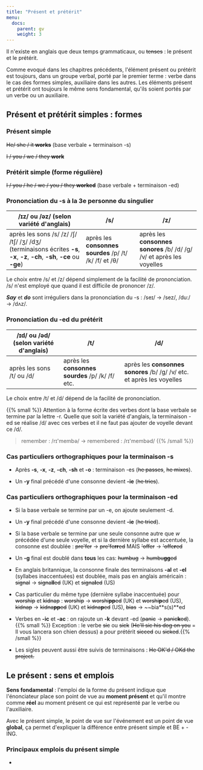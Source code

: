```yaml
---
title: "Présent et prétérit"
menu:
  docs:
    parent: gv
    weight: 3
---
```


Il n'existe en anglais que deux temps grammaticaux, ou ~~tenses~~ : le présent et le prétérit.

Comme evoqué dans les chapitres précédents, l'élément présent ou prétérit est toujours, dans un groupe verbal, porté par le premier terme : verbe dans le cas des formes simples, auxiliaire dans les autres. Les éléments présent et prétérit ont toujours le même sens fondamental, qu'ils soient portés par un verbe ou un auxiliaire.

## Présent et prétérit simples : formes

### Présent simple

~~He/ she / it **works**~~ (base verbale + terminaison -s)

~~I / you / we / they **work**~~

### Prétérit simple (forme régulière)

~~I / you / he / we / you / they **worked**~~ (base verbale + terminaison -ed)

### Prononciation du -s à la 3e personne du singulier

/ɪz/ ou /əz/ (selon variété d'anglais) |     /s/      |       /z/ 
------------------------------------ | ------------ | ---------------- 
après les sons /s/ /z/ /ʃ/ /tʃ/ /ʒ/ /dʒ/ (terminaisons écrites **-s**, **-x**, **-z**, **-ch**, **-sh**, **-ce** ou **-ge**) | après les **consonnes sourdes** /p/ /t/ /k/ /f/ et /θ/ | après les **consonnes sonores** /b/ /d/ /g/ /v/ et après les voyelles

Le choix entre /s/ et /z/ dépend simplement de la facilité de prononciation. /s/ n'est employé que quand il est difficile de prononcer /z/.

***Say*** et ***do*** sont irréguliers dans la prononciation du -s : /seɪ/ → /sez/, /du:/ → /dʌz/.

### Prononciation du -ed du prétérit

/ɪd/ ou /əd/ (selon variété d'anglais) |    /t/     |       /d/
-------------------------------------- | ---------- | ----------------
après les sons /t/ ou /d/ | après les **consonnes sourdes** /p/ /k/ /f/ etc. | après les **consonnes sonores** /b/ /g/ /v/ etc. et après les voyelles

Le choix entre /t/ et /d/ dépend de la facilité de prononciation.

{{% small %}} Attention à la forme écrite des verbes dont la base verbale se termine par la lettre -r. Quelle que soit la variété d'anglais, la terminaison -ed se réalise /d/ avec ces verbes et il ne faut pas ajouter de voyelle devant ce /d/.

> remember : /rɪ'membə/ → remembered : /rɪ'membəd/ {{% /small %}}

### Cas particuliers orthographiques pour la terminaison -s

- Après **-s**, **-x**, **-z**, **-ch**, **-sh** et **-o** : terminaison -es (~~he passes~~, ~~he mixes~~).

- Un **-y** final précédé d'une consonne devient **-ie** (~~he tries~~).

### Cas particuliers orthographiques pour la terminaison -ed

- Si la base verbale se termine par un -e, on ajoute seulement -d.

- Un **-y** final précédé d'une consonne devient **-ie** (~~he tried~~).

- Si la base verbale se termine par une seule consonne autre que *w* précédée d'une seule voyelle, et si la dernière syllabe est accentuée, la consonne est doublée : ~~pre'fer~~ → ~~pre'fe**rr**ed~~ MAIS ~~'offer~~ → ~~'offe**r**ed~~

- Un **-g** final est doublé dans **tous** les cas: ~~humbug~~ → ~~humbu**gg**ed~~

- En anglais britannique, la consonne finale des terminaisons **-al** et **-el** (syllabes inaccentuées) est doublée, mais pas en anglais américain : ~~signal~~ → ~~signa**ll**ed~~ (UK) et ~~signa**l**ed~~ (US)

- Cas particulier du même type (dernière syllabe inaccentuée) pour ~~worship~~ et ~~kidnap~~ : ~~worship~~ → ~~worshi**pp**ed~~ (UK) et ~~worshi**p**ed~~ (US), ~~kidnap~~ → ~~kidna**pp**ed~~ (UK) et ~~kidna**p**ed~~ (US), ~~bias~~ → ~~bia**s(s)**ed

- Verbes en **-ic** et **-ac** : on rajoute un **-k** devant -ed (~~panic~~ → ~~panic**k**ed~~).
{{% small %}} Exception : le verbe ~~sic~~ ou ~~sick~~ (~~He'll sic his dog on you~~ = Il vous lancera son chien dessus) a pour prétérit ~~sicced~~ ou ~~sicked~~.{{% /small %}}

- Les sigles peuvent aussi être suivis de terminaisons : ~~He OK'd / OKd the project.~~

## Le présent : sens et emplois

**Sens fondamental** : l'emploi de la forme du présent indique que l'énonciateur place son point de vue au **moment présent** et qu'il montre comme **réel** au moment présent ce qui est représenté par le verbe ou l'auxiliaire.

Avec le présent simple, le point de vue sur l'événement est un point de vue **global**, ça permet d'expliquer la différence entre présent simple et BE + -ING.

### Principaux emplois du présent simple 

- 
